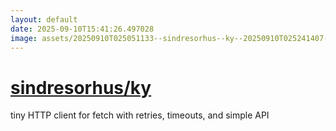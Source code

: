 ```yaml
---
layout: default
date: 2025-09-10T15:41:26.497028
image: assets/20250910T025051133--sindresorhus--ky--20250910T025241407--cropped.png
---
```


# [sindresorhus/ky](https://github.com/sindresorhus/ky)

tiny HTTP client for fetch with retries, timeouts, and simple API
